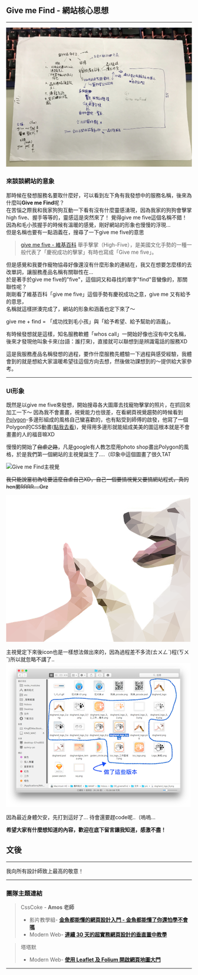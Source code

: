 ## Give me Find - 網站核心思想
---

![規劃手稿](https://github.com/tinatyc/King-Ironman-30Day-Challenge/blob/master/2018/article/img/IMG_6736.jpg?raw=true)

### 來談談網站的意象   

那時候在發想服務名要取什麼好，可以看到左下角有我發想中的服務名稱，後來為什麼叫**Give me Find**呢？   
在苦惱之際我和我家狗狗互動一下看有沒有什麼靈感湧現，因為我家的狗狗會擊掌high five、握手等等的，靈感這是突然來了！
覺得give me five這個名稱不錯！因為和毛小孩握手的時候有溫暖的感覺，剛好網站的形象也慢慢的浮現...   
但是名稱也要有一點涵義在，搜尋了一下give me five的意思
    
> [give me five - 維基百科](https://zh.wikipedia.org/wiki/%E4%B8%BE%E6%89%8B%E5%87%BB%E6%8E%8C)
> 舉手擊掌（High-Five），是美國文化手勢的一種一般代表了「慶祝成功的擊掌」有時也寫成「Give me five」。
    
但是感覺和我要作寵物協尋好像還沒有什麼形象的連結在，我又在想要怎麼樣的去改單詞，讓服務產品名稱有關聯性在...   
於是著手於give me five的"five"，這個詞又和尋找的單字"find"音蠻像的，那關聯性呢？   
剛剛看了維基百科「give me five」這個手勢有慶祝成功之意，give me 又有給予的意思，   
名稱就這樣拼湊完成了，網站的形象和涵義也定下來了～   

give me + find = 「成功找到毛小孩」與「給予希望、給予幫助的涵義」。

有時候發想就是這樣，知名服務軟體「whos call」一開始好像也沒有中文名稱，後來才發現他叫象卡來(台語：誰打來)，直接就可以聯想到是辨識電話的服務XD   

這是我服務產品名稱發想的過程，要作什麼服務先體驗一下過程與感受經驗，我體會到的就是想給大家溫暖希望往這個方向去想，然後做功課想到的～提供給大家參考。

--- 

### UI形象

既然是以give me five來發想，開始搜尋各大圖庫去找寵物擊掌的照片，在抓回來加工一下～
因為我不會畫畫，視覺能力也很差，在看網頁視覺趨勢的時候看到[Polygon](https://en.wikipedia.org/wiki/Polygon)-多邊形組成的風格自己蠻喜歡的，也有點受到師傅的啟發，他寫了一個Polygon的CSS動畫([點我去看](http://csscoke.com/2015/06/25/%E7%B4%94css%E4%B8%89%E8%A7%92%E7%B5%84%E5%90%88%E5%AD%97%E9%AB%94%E5%8B%95%E7%95%AB%E8%88%87polygon%E5%8B%95%E7%95%AB%E5%AF%A6%E4%BD%9C/))，覺得用多邊形就能組成美美的圖這根本就是不會畫畫的人的福音嘛XD

慢慢的開始了~~自虐之路~~，凡是google有人教怎麼用photo shop畫出Polygon的風格，於是我們第一個網站的主視覺誕生了....（印象中這個圖畫了很久TAT

![Give me Find主視覺](https://github.com/tinatyc/King-Ironman-30Day-Challenge/blob/master/2018/article/img/day10_1.gif?raw=true)

~~我只能說當初為啥要這麼自虐自己XD，自己一個要搞視覺又要搞網站程式，真的hen累RRRR....Orz~~

![Give me Find主視覺](https://github.com/tinatyc/King-Ironman-30Day-Challenge/blob/master/2018/article/img/day10_2.png?raw=true)

主視覺定下來後icon也是一樣想法做出來的，因為過程差不多流(ㄊㄨㄥˋ)程(ㄎㄨˇ)所以就忽略不講了..   
![Give me Find主icon](https://github.com/tinatyc/King-Ironman-30Day-Challenge/blob/master/2018/article/img/day10_3.png?raw=true)

因為最近身體欠安，先打到這好了...
待會還要趕code呢..（嗚嗚...
 
**希望大家有什麼想知道的內容，歡迎在底下留言讓我知道，感激不盡！**

## 文後

---

我向所有設計師致上最高的敬意！

---

### 團隊主題連結

> CssCoke - **Amos 老師**
>
> - 影片教學組- **[金魚都能懂的網頁設計入門 - 金魚都能懂了你還怕學不會嗎](https://ithelp.ithome.com.tw/users/20112550/ironman/2072)**
> - Modern Web- **[連續 30 天的超實務網頁設計的垂直置中教學](https://ithelp.ithome.com.tw/users/20112550/ironman/2092)**

> 塔塔默
>
> - Modern Web- **[使用 Leaflet 及 Folium 開啟網頁地圖大門](https://ithelp.ithome.com.tw/users/20112552/ironman/2074)**

---
